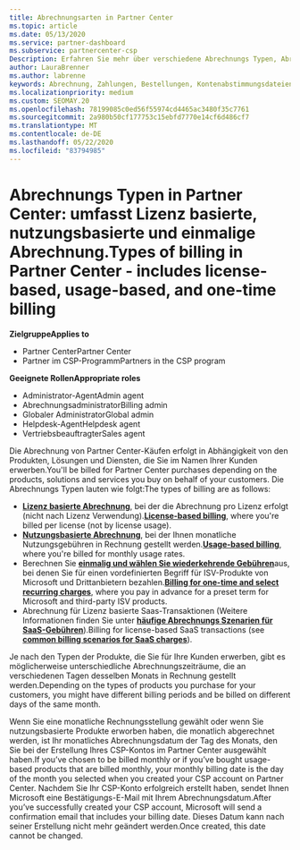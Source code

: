 ```yaml
---
title: Abrechnungsarten in Partner Center
ms.topic: article
ms.date: 05/13/2020
ms.service: partner-dashboard
ms.subservice: partnercenter-csp
Description: Erfahren Sie mehr über verschiedene Abrechnungs Typen, Abrechnungs Zeiträume und Abrechnungsdaten, die Sie möglicherweise im Partner Center sehen.
author: LauraBrenner
ms.author: labrenne
keywords: Abrechnung, Zahlungen, Bestellungen, Kontenabstimmungsdateien, Kontenabstimmungsdatei
ms.localizationpriority: medium
ms.custom: SEOMAY.20
ms.openlocfilehash: 78199085c0ed56f55974cd4465ac3480f35c7761
ms.sourcegitcommit: 2a980b50cf177753c15ebfd7770e14cf6d486cf7
ms.translationtype: MT
ms.contentlocale: de-DE
ms.lasthandoff: 05/22/2020
ms.locfileid: "83794985"
---
```

# <a name="types-of-billing-in-partner-center---includes-license-based-usage-based-and-one-time-billing"></a><span data-ttu-id="d8cdf-104">Abrechnungs Typen in Partner Center: umfasst Lizenz basierte, nutzungsbasierte und einmalige Abrechnung.</span><span class="sxs-lookup"><span data-stu-id="d8cdf-104">Types of billing in Partner Center - includes license-based, usage-based, and one-time billing</span></span>

<span data-ttu-id="d8cdf-105">**Zielgruppe**</span><span class="sxs-lookup"><span data-stu-id="d8cdf-105">**Applies to**</span></span>

- <span data-ttu-id="d8cdf-106">Partner Center</span><span class="sxs-lookup"><span data-stu-id="d8cdf-106">Partner Center</span></span>
- <span data-ttu-id="d8cdf-107">Partner im CSP-Programm</span><span class="sxs-lookup"><span data-stu-id="d8cdf-107">Partners in the CSP program</span></span>

<span data-ttu-id="d8cdf-108">**Geeignete Rollen**</span><span class="sxs-lookup"><span data-stu-id="d8cdf-108">**Appropriate roles**</span></span>

- <span data-ttu-id="d8cdf-109">Administrator-Agent</span><span class="sxs-lookup"><span data-stu-id="d8cdf-109">Admin agent</span></span>
- <span data-ttu-id="d8cdf-110">Abrechnungsadministrator</span><span class="sxs-lookup"><span data-stu-id="d8cdf-110">Billing admin</span></span>
- <span data-ttu-id="d8cdf-111">Globaler Administrator</span><span class="sxs-lookup"><span data-stu-id="d8cdf-111">Global admin</span></span>
- <span data-ttu-id="d8cdf-112">Helpdesk-Agent</span><span class="sxs-lookup"><span data-stu-id="d8cdf-112">Helpdesk agent</span></span>
- <span data-ttu-id="d8cdf-113">Vertriebsbeauftragter</span><span class="sxs-lookup"><span data-stu-id="d8cdf-113">Sales agent</span></span>

<span data-ttu-id="d8cdf-114">Die Abrechnung von Partner Center-Käufen erfolgt in Abhängigkeit von den Produkten, Lösungen und Diensten, die Sie im Namen Ihrer Kunden erwerben.</span><span class="sxs-lookup"><span data-stu-id="d8cdf-114">You'll be billed for Partner Center purchases depending on the products, solutions and services you buy on behalf of your customers.</span></span> <span data-ttu-id="d8cdf-115">Die Abrechnungs Typen lauten wie folgt:</span><span class="sxs-lookup"><span data-stu-id="d8cdf-115">The types of billing are as follows:</span></span>

- <span data-ttu-id="d8cdf-116">[**Lizenz basierte Abrechnung**](license-based-billing.md), bei der die Abrechnung pro Lizenz erfolgt (nicht nach Lizenz Verwendung).</span><span class="sxs-lookup"><span data-stu-id="d8cdf-116">[**License-based billing**](license-based-billing.md), where you're billed per license (not by license usage).</span></span>
- <span data-ttu-id="d8cdf-117">[**Nutzungsbasierte Abrechnung**](usage-based-billing.md), bei der Ihnen monatliche Nutzungsgebühren in Rechnung gestellt werden.</span><span class="sxs-lookup"><span data-stu-id="d8cdf-117">[**Usage-based billing**](usage-based-billing.md), where you're billed for monthly usage rates.</span></span>
- <span data-ttu-id="d8cdf-118">Berechnen Sie [**einmalig und wählen Sie wiederkehrende Gebühren**](one-time-and-recurring-billing.md)aus, bei denen Sie für einen vordefinierten Begriff für ISV-Produkte von Microsoft und Drittanbietern bezahlen.</span><span class="sxs-lookup"><span data-stu-id="d8cdf-118">[**Billing for one-time and select recurring charges**](one-time-and-recurring-billing.md), where you pay in advance for a preset term for Microsoft and third-party ISV products.</span></span>
- <span data-ttu-id="d8cdf-119">Abrechnung für Lizenz basierte Saas-Transaktionen (Weitere Informationen finden Sie unter [**häufige Abrechnungs Szenarien für SaaS-Gebühren**](common-billing-scenarios-saas.md)).</span><span class="sxs-lookup"><span data-stu-id="d8cdf-119">Billing for license-based SaaS transactions (see [**common billing scenarios for SaaS charges**](common-billing-scenarios-saas.md)).</span></span>

<span data-ttu-id="d8cdf-120">Je nach den Typen der Produkte, die Sie für Ihre Kunden erwerben, gibt es möglicherweise unterschiedliche Abrechnungszeiträume, die an verschiedenen Tagen desselben Monats in Rechnung gestellt werden.</span><span class="sxs-lookup"><span data-stu-id="d8cdf-120">Depending on the types of products you purchase for your customers, you might have different billing periods and be billed on different days of the same month.</span></span>

<span data-ttu-id="d8cdf-121">Wenn Sie eine monatliche Rechnungsstellung gewählt oder wenn Sie nutzungsbasierte Produkte erworben haben, die monatlich abgerechnet werden, ist Ihr monatliches Abrechnungsdatum der Tag des Monats, den Sie bei der Erstellung Ihres CSP-Kontos im Partner Center ausgewählt haben.</span><span class="sxs-lookup"><span data-stu-id="d8cdf-121">If you’ve chosen to be billed monthly or if you’ve bought usage-based products that are billed monthly, your monthly billing date is the day of the month you selected when you created your CSP account on Partner Center.</span></span> <span data-ttu-id="d8cdf-122">Nachdem Sie Ihr CSP-Konto erfolgreich erstellt haben, sendet Ihnen Microsoft eine Bestätigungs-E-Mail mit Ihrem Abrechnungsdatum.</span><span class="sxs-lookup"><span data-stu-id="d8cdf-122">After you’ve successfully created your CSP account, Microsoft will send a confirmation email that includes your billing date.</span></span> <span data-ttu-id="d8cdf-123">Dieses Datum kann nach seiner Erstellung nicht mehr geändert werden.</span><span class="sxs-lookup"><span data-stu-id="d8cdf-123">Once created, this date cannot be changed.</span></span>

